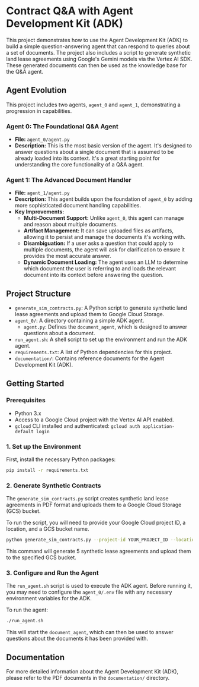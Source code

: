 # Contract Q&A with Agent Development Kit (ADK)

This project demonstrates how to use the Agent Development Kit (ADK) to build a simple question-answering agent that can respond to queries about a set of documents. The project also includes a script to generate synthetic land lease agreements using Google's Gemini models via the Vertex AI SDK. These generated documents can then be used as the knowledge base for the Q&A agent.

## Agent Evolution

This project includes two agents, `agent_0` and `agent_1`, demonstrating a progression in capabilities.

### Agent 0: The Foundational Q&A Agent

- **File:** `agent_0/agent.py`
- **Description:** This is the most basic version of the agent. It's designed to answer questions about a single document that is assumed to be already loaded into its context. It's a great starting point for understanding the core functionality of a Q&A agent.

### Agent 1: The Advanced Document Handler

- **File:** `agent_1/agent.py`
- **Description:** This agent builds upon the foundation of `agent_0` by adding more sophisticated document handling capabilities.
- **Key Improvements:**
    - **Multi-Document Support:** Unlike `agent_0`, this agent can manage and reason about multiple documents.
    - **Artifact Management:** It can save uploaded files as artifacts, allowing it to persist and manage the documents it's working with.
    - **Disambiguation:** If a user asks a question that could apply to multiple documents, the agent will ask for clarification to ensure it provides the most accurate answer.
    - **Dynamic Document Loading:** The agent uses an LLM to determine which document the user is referring to and loads the relevant document into its context before answering the question.

## Project Structure

- `generate_sim_contracts.py`: A Python script to generate synthetic land lease agreements and upload them to Google Cloud Storage.
- `agent_0/`: A directory containing a simple ADK agent.
  - `agent.py`: Defines the `document_agent`, which is designed to answer questions about a document.
- `run_agent.sh`: A shell script to set up the environment and run the ADK agent.
- `requirements.txt`: A list of Python dependencies for this project.
- `documentation/`: Contains reference documents for the Agent Development Kit (ADK).

## Getting Started

### Prerequisites

- Python 3.x
- Access to a Google Cloud project with the Vertex AI API enabled.
- `gcloud` CLI installed and authenticated: `gcloud auth application-default login`

### 1. Set up the Environment

First, install the necessary Python packages:

```bash
pip install -r requirements.txt
```

### 2. Generate Synthetic Contracts

The `generate_sim_contracts.py` script creates synthetic land lease agreements in PDF format and uploads them to a Google Cloud Storage (GCS) bucket.

To run the script, you will need to provide your Google Cloud project ID, a location, and a GCS bucket name.

```bash
python generate_sim_contracts.py --project-id YOUR_PROJECT_ID --location YOUR_LOCATION --bucket-name YOUR_BUCKET_NAME --number 5
```

This command will generate 5 synthetic lease agreements and upload them to the specified GCS bucket.

### 3. Configure and Run the Agent

The `run_agent.sh` script is used to execute the ADK agent. Before running it, you may need to configure the `agent_0/.env` file with any necessary environment variables for the ADK.

To run the agent:

```bash
./run_agent.sh
```

This will start the `document_agent`, which can then be used to answer questions about the documents it has been provided with.

## Documentation

For more detailed information about the Agent Development Kit (ADK), please refer to the PDF documents in the `documentation/` directory.
